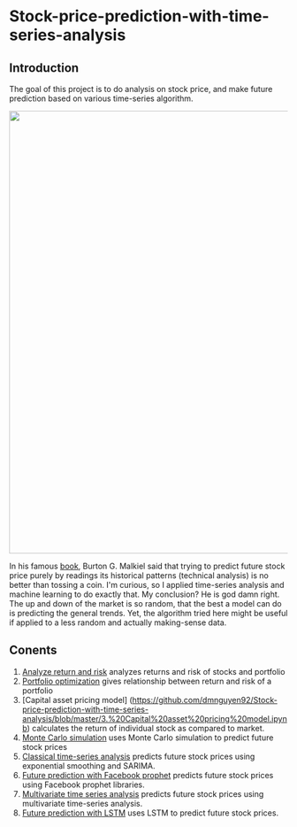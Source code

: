 # Stock-price-prediction-with-time-series-analysis

## Introduction

The goal of this project is to do analysis on stock price, and make future prediction based on various time-series algorithm.

<img src="https://github.com/dmnguyen92/Stock-price-prediction-with-time-series-analysis/blob/master/exponential_smoothing.png" width="800px" >

In his famous [book](https://www.goodreads.com/book/show/900892.A_Random_Walk_Down_Wall_Street?ac=1&from_search=true&qid=orAUTL55ZJ&rank=1), Burton G. Malkiel said that trying to predict future stock price purely by readings its historical patterns (technical analysis) is no better than tossing a coin. I'm curious, so I applied time-series analysis and machine learning to do exactly that. My conclusion? He is god damn right. The up and down of the market is so random, that the best a model can do is predicting the general trends. Yet, the algorithm tried here might be useful if applied to a less random and actually making-sense data.

## Conents
1. [Analyze return and risk](https://github.com/dmnguyen92/Stock-price-prediction-with-time-series-analysis/blob/master/1.%20Analyze%20Return%20and%20Risk.ipynb) analyzes returns and risk of stocks and portfolio
2. [Portfolio optimization](https://github.com/dmnguyen92/Stock-price-prediction-with-time-series-analysis/blob/master/2.%20Portfolio%20optimization.ipynb) gives relationship between return and risk of a portfolio
3. [Capital asset pricing model] (https://github.com/dmnguyen92/Stock-price-prediction-with-time-series-analysis/blob/master/3.%20Capital%20asset%20pricing%20model.ipynb) calculates the return of individual stock as compared to market.
4. [Monte Carlo simulation](https://github.com/dmnguyen92/Stock-price-prediction-with-time-series-analysis/blob/master/4.%20Montecarlo%20simulation.ipynb) uses Monte Carlo simulation to predict future stock prices
5. [Classical time-series analysis](https://github.com/dmnguyen92/Stock-price-prediction-with-time-series-analysis/blob/master/5.%20Classical%20time%20series%20analysis.ipynb) predicts future stock prices using exponential smoothing and SARIMA.
6. [Future prediction with Facebook prophet](https://github.com/dmnguyen92/Stock-price-prediction-with-time-series-analysis/blob/master/6.%20Future%20prediction%20with%20Facebook%20prophet.ipynb) predicts future stock prices using Facebook prophet libraries.
7. [Multivariate time series analysis](https://github.com/dmnguyen92/Stock-price-prediction-with-time-series-analysis/blob/master/7.%20Multivariate%20time%20series%20analysis.ipynb) predicts future stock prices using multivariate time-series analysis.
8. [Future prediction with LSTM](https://github.com/dmnguyen92/Stock-price-prediction-with-time-series-analysis/blob/master/7.%20Time%20series%20prediction%20with%20LSTM.ipynb) uses LSTM to predict future stock prices.
